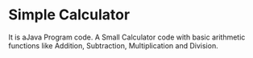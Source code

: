 # Simple Calculator
It is aJava Program code. A Small Calculator code with basic arithmetic functions like Addition, Subtraction, Multiplication and Division.
